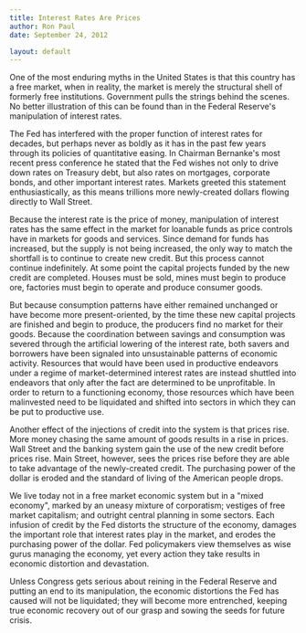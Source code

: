 ```yaml
---
title: Interest Rates Are Prices
author: Ron Paul
date: September 24, 2012

layout: default
---
```


One of the most enduring myths in the United States is that this country
has a free market, when in reality, the market is merely the structural
shell of formerly free institutions.  Government pulls the strings
behind the scenes.  No better illustration of this can be found than in
the Federal Reserve's manipulation of interest rates.

The Fed has interfered with the proper function of interest rates for
decades, but perhaps never as boldly as it has in the past few years
through its policies of quantitative easing.  In Chairman Bernanke's
most recent press conference he stated that the Fed wishes not only to
drive down rates on Treasury debt, but also rates on mortgages,
corporate bonds, and other important interest rates.  Markets greeted
this statement enthusiastically, as this means trillions more
newly-created dollars flowing directly to Wall Street.

Because the interest rate is the price of money, manipulation of
interest rates has the same effect in the market for loanable funds as
price controls have in markets for goods and services. Since demand for
funds has increased, but the supply is not being increased, the only way
to match the shortfall is to continue to create new credit. But this
process cannot continue indefinitely. At some point the capital projects
funded by the new credit are completed. Houses must be sold, mines must
begin to produce ore, factories must begin to operate and produce
consumer goods.

But because consumption patterns have either remained unchanged or have
become more present-oriented, by the time these new capital projects are
finished and begin to produce, the producers find no market for their
goods. Because the coordination between savings and consumption was
severed through the artificial lowering of the interest rate, both
savers and borrowers have been signaled into unsustainable patterns of
economic activity. Resources that would have been used in productive
endeavors under a regime of market-determined interest rates are instead
shuttled into endeavors that only after the fact are determined to be
unprofitable.  In order to return to a functioning economy, those
resources which have been malinvested need to be liquidated and shifted
into sectors in which they can be put to productive use.  

Another effect of the injections of credit into the system is that
prices rise.  More money chasing the same amount of goods results in a
rise in prices.  Wall Street and the banking system gain the use of the
new credit before prices rise.  Main Street, however, sees the prices
rise before they are able to take advantage of the newly-created credit.
The purchasing power of the dollar is eroded and the standard of living
of the American people drops.

We live today not in a free market economic system but in a "mixed
economy", marked by an uneasy mixture of corporatism; vestiges of free
market capitalism; and outright central planning in some sectors.  Each
infusion of credit by the Fed distorts the structure of the economy,
damages the important role that interest rates play in the market, and
erodes the purchasing power of the dollar.  Fed policymakers view
themselves as wise gurus managing the economy, yet every action they
take results in economic distortion and devastation. 

Unless Congress gets serious about reining in the Federal Reserve and
putting an end to its manipulation, the economic distortions the Fed has
caused will not be liquidated; they will become more entrenched, keeping
true economic recovery out of our grasp and sowing the seeds for future
crisis.
